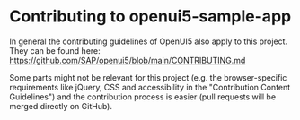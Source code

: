 # Contributing to openui5-sample-app

In general the contributing guidelines of OpenUI5 also apply to this project. They can be found here:  
https://github.com/SAP/openui5/blob/main/CONTRIBUTING.md

Some parts might not be relevant for this project (e.g. the browser-specific requirements like jQuery, CSS and accessibility in the "Contribution Content Guidelines") and the contribution process is easier (pull requests will be merged directly on GitHub).
